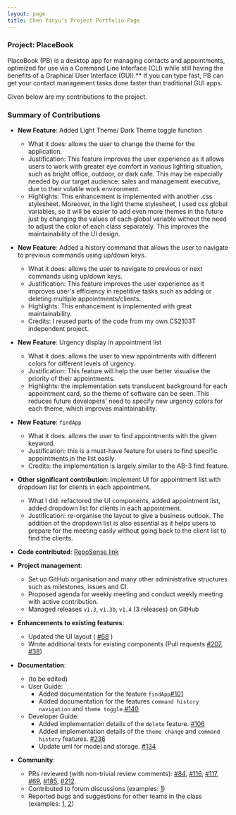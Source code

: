 ```yaml
---
layout: page
title: Chen Yanyu's Project Portfolio Page
---
```


### Project: PlaceBook

PlaceBook (PB) is a desktop app for managing contacts and appointments, optimized for use via a Command Line Interface (CLI) while still having the benefits of a Graphical User Interface (GUI).** If you can type fast, PB can get your contact management tasks done faster than traditional GUI apps.

Given below are my contributions to the project.

### Summary of Contributions

* **New Feature**: Added Light Theme/ Dark Theme toggle function
  * What it does: allows the user to change the theme for the application.
  * Justification: This feature improves the user experience as it allows users to work with greater eye comfort in various
    lighting situation, such as bright office, outdoor, or dark cafe. This may be especially needed by our target audience: 
    sales and management executive, due to their volatile work environment.
  * Highlights: This enhancement is implemented with another .css stylesheet. Moreover, in the light theme stylesheet, 
    I used css global variables, so it will be easier to add even more themes in the future just by changing the values of 
    each global variable without the need to adjust the color of each class separately. This improves the maintainability of the UI design.

* **New Feature**: Added a history command that allows the user to navigate to previous commands using up/down keys.
  * What it does: allows the user to navigate to previous or next commands using up/down keys.
  * Justification: This feature improves the user experience as it improves user's efficiency in repetitive tasks such as 
    adding or deleting multiple appointments/clients.
  * Highlights: This enhancement is implemented with great maintainability.
  * Credits: I reused parts of the code from my own CS2103T independent project.

* **New Feature**: Urgency display in appointment list
  * What it does: allows the user to view appointments with different colors for different levels of urgency.
  * Justification: This feature will help the user better visualise the priority of their appointments.
  * Highlights: the implementation sets translucent background for each appointment card, so the theme of 
    software can be seen. This reduces future developers' need to specify new urgency colors for each theme, which 
    improves maintainability.

* **New Feature**: `findApp`
  * What it does: allows the user to find appointments with the given keyword.
  * Justification: this is a must-have feature for users to find specific appointments in the list easily.
  * Credits: the implementation is largely similar to the AB-3 find feature.

* **Other significant contribution**: implement UI for appointment list with dropdown list for clients in each appointment.
  * What I did: refactored the UI components, added appointment list, added dropdown list for clients in each appointment.
  * Justification: re-organise the layout to give a business outlook. The addition of the dropdown list is also essential 
    as it helps users to prepare for the meeting easily without going back to the client list to find the clients.
  
* **Code contributed**: [RepoSense link](https://nus-cs2103-ay2122s1.github.io/tp-dashboard/?search=yalechen299&sort=groupTitle&sortWithin=title&timeframe=commit&mergegroup=&groupSelect=groupByRepos&breakdown=true&checkedFileTypes=docs~functional-code~test-code~other&since=2021-09-17&tabOpen=true&tabType=authorship&tabAuthor=YaleChen299&tabRepo=AY2122S1-CS2103T-T12-3%2Ftp%5Bmaster%5D&authorshipIsMergeGroup=false&authorshipFileTypes=docs~functional-code~test-code~other&authorshipIsBinaryFileTypeChecked=false)

* **Project management**:
  * Set up GitHub organisation and many other administrative structures such as milestones, issues and CI.
  * Proposed agenda for weekly meeting and conduct weekly meeting with active contribution.
  * Managed releases `v1.3`, `v1.3b`, `v1.4` (3 releases) on GitHub
  
  
* **Enhancements to existing features**:
  * Updated the UI layout ( [\#68](https://github.com/AY2122S1-CS2103T-T12-3/tp/pull/68) )
  * Wrote additional tests for existing components (Pull requests [\#207](https://github.com/AY2122S1-CS2103T-T12-3/tp/pull/207), [\#38]())


* **Documentation**:
  * (to be edited)
  * User Guide:
    * Added documentation for the feature `findApp`[\#101](https://github.com/AY2122S1-CS2103T-T12-3/tp/pull/101)
    * Added documentation for the features `command history navigation` and `theme toggle`.[\#140](https://github.com/AY2122S1-CS2103T-T12-3/tp/pull/140)
  * Developer Guide:
    * Added implementation details of the `delete` feature. [\#106](https://github.com/AY2122S1-CS2103T-T12-3/tp/pull/106)
    * Added implementation details of the `theme change` and `command history` features. [\#236](https://github.com/AY2122S1-CS2103T-T12-3/tp/pull/236)
    * Update uml for model and storage. [\#134](https://github.com/AY2122S1-CS2103T-T12-3/tp/pull/134)


* **Community**:
  * PRs reviewed (with non-trivial review comments): 
    [\#84](https://github.com/AY2122S1-CS2103T-T12-3/tp/pull/84), 
    [\#116](https://github.com/AY2122S1-CS2103T-T12-3/tp/pull/116), 
    [\#117](https://github.com/AY2122S1-CS2103T-T12-3/tp/pull/117), 
    [\#69](https://github.com/AY2122S1-CS2103T-T12-3/tp/pull/69), 
    [\#185](https://github.com/AY2122S1-CS2103T-T12-3/tp/pull/185), 
    [\#212](https://github.com/AY2122S1-CS2103T-T12-3/tp/pull/212).
  * Contributed to forum discussions (examples: [1](https://github.com/nus-cs2103-AY2122S1/forum/issues/158#issuecomment-909827199))
  * Reported bugs and suggestions for other teams in the class (examples: [1](https://github.com/AY2122S1-CS2103T-T15-3/tp/issues/159), [2](https://github.com/AY2122S1-CS2103T-T15-3/tp/issues/157))

